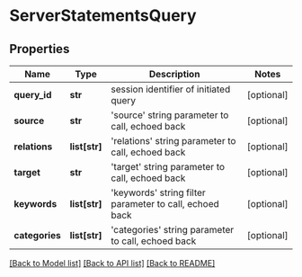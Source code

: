 # ServerStatementsQuery

## Properties
Name | Type | Description | Notes
------------ | ------------- | ------------- | -------------
**query_id** | **str** | session identifier of initiated query  | [optional] 
**source** | **str** | &#39;source&#39; string parameter to call, echoed back  | [optional] 
**relations** | **list[str]** | &#39;relations&#39; string parameter to call, echoed back  | [optional] 
**target** | **str** | &#39;target&#39; string parameter to call, echoed back  | [optional] 
**keywords** | **list[str]** | &#39;keywords&#39; string filter parameter to call, echoed back  | [optional] 
**categories** | **list[str]** | &#39;categories&#39; string parameter to call, echoed back  | [optional] 

[[Back to Model list]](../README.md#documentation-for-models) [[Back to API list]](../README.md#documentation-for-api-endpoints) [[Back to README]](../README.md)


